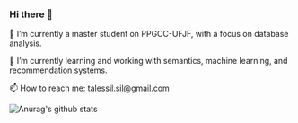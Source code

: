 ### Hi there 👋

🔭 I’m currently a master student on PPGCC-UFJF, with a focus on database analysis.

🌱 I’m currently learning and working with semantics, machine learning, and recommendation systems.

📫 How to reach me: talessil.sil@gmail.com


![Anurag's github stats](https://github-readme-stats.vercel.app/api?username=Talessil&show_icons=true&theme=radical)
